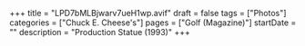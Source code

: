 +++
title = "LPD7bMLBjwarv7ueH1wp.avif"
draft = false
tags = ["Photos"]
categories = ["Chuck E. Cheese's"]
pages = ["Golf (Magazine)"]
startDate = ""
description = "Production Statue (1993)"
+++
